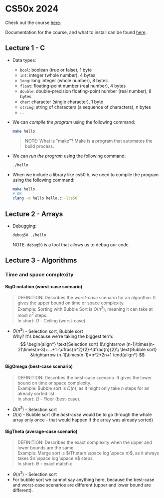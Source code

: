 
# CS50x 2024

Check out the course [here](https://cs50.harvard.edu/x/2024/).

Documentation for the course, and what to install can be found [here](https://cs50.readthedocs.io/).

## Lecture 1 - C
- Data types:
  - `bool`: boolean (true or false), 1 byte
  - `int`: integer (whole number), 4 bytes
  - `long`: long integer (whole number), 8 bytes
  - `float`: floating-point number (real number), 4 bytes
  - `double`: double-precision floating-point number (real number), 8 bytes
  - `char`: character (single character), 1 byte
  - `string`: string of characters (a sequence of characters), n bytes
  - ...
- We can *compile the program* using the following command:
    ```bash
    make hello
    ```

    > NOTE: What is "make"? Make is a program that automates the build process.

- We can *run the program* using the following command:
    ```bash
    ./hello
    ```

- When we include a library like cs50.h, we need to compile the program using the following command:
    ```bash
    make hello
    # OR
    clang -o hello hello.c -lcs50
    ```

## Lecture 2 - Arrays
- Debugging:
  ```bash
  debug50 ./hello
  ```
  NOTE: `debug50` is a tool that allows us to debug our code.

## Lecture 3 - Algorithms
### Time and space complexity
#### BigO notation (worst-case scenario)
  > DEFINITION: Describes the _worst-case_ scenario for an algorithm. It gives the upper bound on time or space complexity. \
  > Example: Sorting with Bubble Sort is $O(n^2)$, meaning it can take at most $n^2$  steps. \
  > In short: $O$ - Ceiling (worst-case)
  - $O(n^2)$ - Selection sort, Bubble sort \
    Why? It's because we're taking the biggest term:
    $$
    \begin{align*}
    \text{Selection sort} &\rightarrow (n-1)\times(n-2)\times(n-3)+...+1=\dfrac{n^2}{2}-\dfrac{n}{2}\\
    \text{Bubble sort} &\rightarrow (n-1)\times(n-1)=n^2+2n+1
    \end{align*}
    $$
#### BigOmega (best-case scenario)
  > DEFINITION: Describes the best-case scenario. It gives the lower bound on time or space complexity. \
  > Example: Bubble sort is $\Omega(n)$, as it might only take $n$ steps for an already sorted list. \
  > In short: $\Omega$ - Floor (best-case).
  - $\Omega(n^2)$ - Selection sort
  - $\Omega(n)$ - Bubble sort (the _best-case_ would be to go through the whole array only once - that would happen if the array was already sorted)
#### BigTheta (average-case scenario)
  > DEFINITION: Describes the exact complexity when the upper and lower bounds are the same. \
  > Example: Merge sort is $\Theta(n \space log \space n)$, as it always takes $n \space log \space n$ steps. \
  > In short: $\Theta$ - exact match.c
  - $\Theta(n^2)$ - Selection sort
  - For bubble sort we cannot say anything here, because the best-case and worst-case scenarios are different (upper and lower bound are different).
